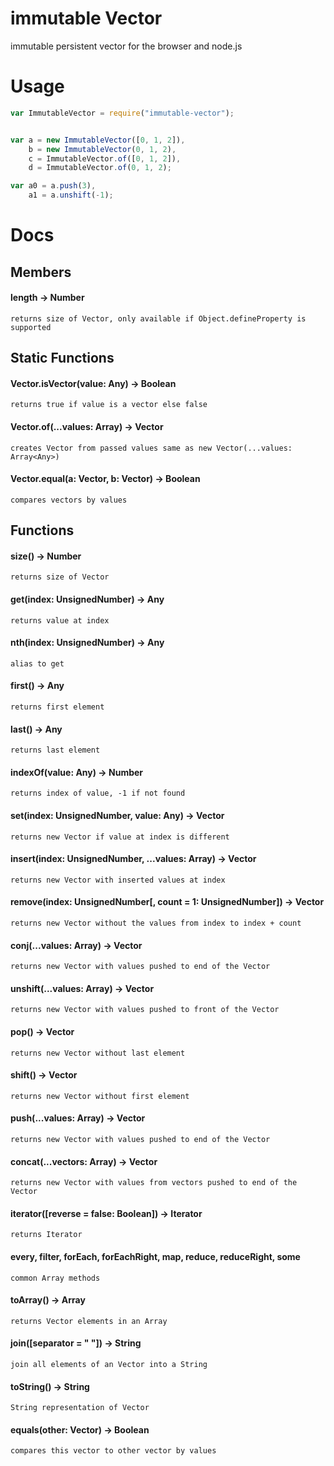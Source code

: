 immutable Vector
=======

immutable persistent vector for the browser and node.js


# Usage
```javascript
var ImmutableVector = require("immutable-vector");


var a = new ImmutableVector([0, 1, 2]),
    b = new ImmutableVector(0, 1, 2),
    c = ImmutableVector.of([0, 1, 2]),
    d = ImmutableVector.of(0, 1, 2);

var a0 = a.push(3),
    a1 = a.unshift(-1);
```

# Docs

## Members

#### length -> Number
    returns size of Vector, only available if Object.defineProperty is supported


## Static Functions

#### Vector.isVector(value: Any) -> Boolean
    returns true if value is a vector else false

#### Vector.of(...values: Array<Any>) -> Vector
    creates Vector from passed values same as new Vector(...values: Array<Any>)

#### Vector.equal(a: Vector, b: Vector) -> Boolean
    compares vectors by values


## Functions

#### size() -> Number
    returns size of Vector

#### get(index: UnsignedNumber) -> Any
    returns value at index

#### nth(index: UnsignedNumber) -> Any
    alias to get

#### first() -> Any
    returns first element

#### last() -> Any
    returns last element

#### indexOf(value: Any) -> Number
    returns index of value, -1 if not found

#### set(index: UnsignedNumber, value: Any) -> Vector
    returns new Vector if value at index is different

#### insert(index: UnsignedNumber, ...values: Array<Any>) -> Vector
    returns new Vector with inserted values at index

#### remove(index: UnsignedNumber[, count = 1: UnsignedNumber]) -> Vector
    returns new Vector without the values from index to index + count

#### conj(...values: Array<Any>) -> Vector
    returns new Vector with values pushed to end of the Vector

#### unshift(...values: Array<Any>) -> Vector
    returns new Vector with values pushed to front of the Vector

#### pop() -> Vector
    returns new Vector without last element

#### shift() -> Vector
    returns new Vector without first element

#### push(...values: Array<Any>) -> Vector
    returns new Vector with values pushed to end of the Vector

#### concat(...vectors: Array<Vector>) -> Vector
    returns new Vector with values from vectors pushed to end of the Vector

#### iterator([reverse = false: Boolean]) -> Iterator
    returns Iterator

#### every, filter, forEach, forEachRight, map, reduce, reduceRight, some
    common Array methods

#### toArray() -> Array<Any>
    returns Vector elements in an Array

#### join([separator = " "]) -> String
    join all elements of an Vector into a String

#### toString() -> String
    String representation of Vector

#### equals(other: Vector) -> Boolean
    compares this vector to other vector by values
